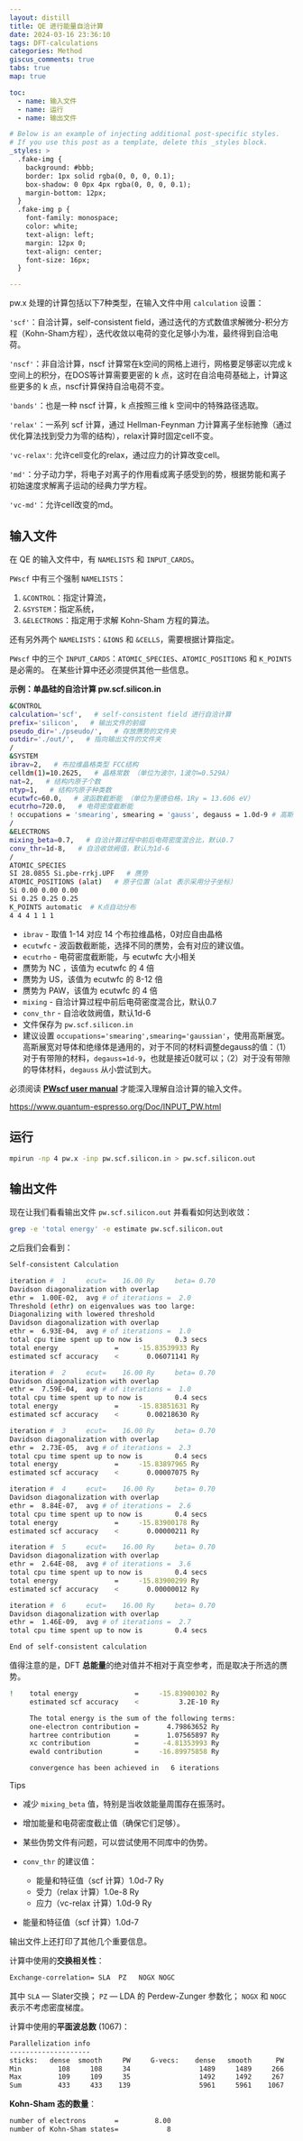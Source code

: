```yaml
---
layout: distill
title: QE 进行能量自洽计算
date: 2024-03-16 23:36:10
tags: DFT-calculations
categories: Method
giscus_comments: true
tabs: true
map: true

toc:
  - name: 输入文件
  - name: 运行
  - name: 输出文件

# Below is an example of injecting additional post-specific styles.
# If you use this post as a template, delete this _styles block.
_styles: >
  .fake-img {
    background: #bbb;
    border: 1px solid rgba(0, 0, 0, 0.1);
    box-shadow: 0 0px 4px rgba(0, 0, 0, 0.1);
    margin-bottom: 12px;
  }
  .fake-img p {
    font-family: monospace;
    color: white;
    text-align: left;
    margin: 12px 0;
    text-align: center;
    font-size: 16px;
  }

---
```


pw.x 处理的计算包括以下7种类型，在输入文件中用 `calculation` 设置：

`'scf'`：自洽计算，self-consistent field，通过迭代的方式数值求解微分-积分方程（Kohn-Sham方程），迭代收敛以电荷的变化足够小为准，最终得到自洽电荷。

`'nscf'`：非自洽计算，nscf 计算常在k空间的网格上进行，网格要足够密以完成 k 空间上的积分，在DOS等计算需要更密的 k 点，这时在自洽电荷基础上，计算这些更多的 k 点，nscf计算保持自洽电荷不变。

`'bands'`：也是一种 nscf 计算，k 点按照三维 k 空间中的特殊路径选取。

`'relax'`：一系列 scf 计算，通过 Hellman-Feynman 力计算离子坐标驰豫（通过优化算法找到受力为零的结构），relax计算时固定cell不变。

`'vc-relax'`: 允许cell变化的relax，通过应力的计算改变cell。

`'md'`：分子动力学，将电子对离子的作用看成离子感受到的势，根据势能和离子初始速度求解离子运动的经典力学方程。

`'vc-md'`：允许cell改变的md。

## 输入文件

在 QE 的输入文件中，有 `NAMELISTS` 和 `INPUT_CARDS`。

`PWscf` 中有三个强制 `NAMELISTS`：

1. `&CONTROL`：指定计算流，
2. `&SYSTEM`：指定系统，
3. `&ELECTRONS`：指定用于求解 Kohn-Sham 方程的算法。

还有另外两个 `NAMELISTS`：`&IONS` 和 `&CELLS`，需要根据计算指定。

`PWscf` 中的三个 `INPUT_CARDS`：`ATOMIC_SPECIES`、`ATOMIC_POSITIONS` 和 `K_POINTS` 是必需的。 在某些计算中还必须提供其他一些信息。

**示例：单晶硅的自洽计算  pw.scf.silicon.in**

```bash
&CONTROL
calculation='scf',   # self-consistent field 进行自洽计算
prefix='silicon',   # 输出文件的前缀
pseudo_dir='./pseudo/',   # 存放赝势的文件夹
outdir='./out/',   # 指向输出文件的文件夹
/
&SYSTEM
ibrav=2,   # 布拉维晶格类型 FCC结构
celldm(1)=10.2625,   # 晶格常数 （单位为波尔，1波尔=0.529A）
nat=2,   # 结构内原子个数
ntyp=1,   # 结构内原子种类数
ecutwfc=60.0,   # 波函数截断能 （单位为里德伯格，1Ry = 13.606 eV）
ecutrho=720.0,   # 电荷密度截断能
! occupations = 'smearing', smearing = 'gauss', degauss = 1.0d-9 # 高斯展宽
/
&ELECTRONS
mixing_beta=0.7,   # 自洽计算过程中前后电荷密度混合比，默认0.7
conv_thr=1d-8,   # 自洽收敛阙值，默认为1d-6
/
ATOMIC_SPECIES
SI 28.0855 Si.pbe-rrkj.UPF   # 赝势
ATOMIC_POSITIONS (alat)   # 原子位置（alat 表示采用分子坐标）
Si 0.00 0.00 0.00
Si 0.25 0.25 0.25
K_POINTS automatic  # K点自动分布
4 4 4 1 1 1
```

- `ibrav` - 取值 1-14 对应 14 个布拉维晶格，0对应自由晶格
- `ecutwfc` - 波函数截断能，选择不同的赝势，会有对应的建议值。
- `ecutrho` - 电荷密度截断能，与 ecutwfc 大小相关
- 赝势为 NC ，该值为 ecutwfc 的 4 倍
- 赝势为 US，该值为 ecutwfc 的 8-12 倍
- 赝势为 PAW，该值为 ecutwfc 的 4 倍
- `mixing` - 自洽计算过程中前后电荷密度混合比，默认0.7
- `conv_thr` - 自洽收敛阙值，默认1d-6
- 文件保存为 `pw.scf.silicon.in`
- 建议设置 `occupations='smearing',smearing='gaussian'`，使用高斯展宽。高斯展宽对导体和绝缘体是通用的，对于不同的材料调整degauss的值：（1）对于有带隙的材料，`degauss=1d-9`，也就是接近0就可以；（2）对于没有带隙的导体材料，`degauss` 从小尝试到大。

必须阅读 [**PWscf user manual**](https://www.quantum-espresso.org/Doc/INPUT_PW.html) 才能深入理解自洽计算的输入文件。

https://www.quantum-espresso.org/Doc/INPUT_PW.html

## 运行

```bash
mpirun -np 4 pw.x -inp pw.scf.silicon.in > pw.scf.silicon.out
```

## 输出文件

现在让我们看看输出文件 `pw.scf.silicon.out` 并看看如何达到收敛：

```bash
grep -e 'total energy' -e estimate pw.scf.silicon.out
```

之后我们会看到：

```bash
Self-consistent Calculation

iteration #  1     ecut=    16.00 Ry     beta= 0.70
Davidson diagonalization with overlap
ethr =  1.00E-02,  avg # of iterations =  2.0
Threshold (ethr) on eigenvalues was too large:
Diagonalizing with lowered threshold
Davidson diagonalization with overlap
ethr =  6.93E-04,  avg # of iterations =  1.0
total cpu time spent up to now is        0.3 secs
total energy              =     -15.83539933 Ry
estimated scf accuracy    <       0.06071141 Ry

iteration #  2     ecut=    16.00 Ry     beta= 0.70
Davidson diagonalization with overlap
ethr =  7.59E-04,  avg # of iterations =  1.0
total cpu time spent up to now is        0.4 secs
total energy              =     -15.83851631 Ry
estimated scf accuracy    <       0.00218630 Ry

iteration #  3     ecut=    16.00 Ry     beta= 0.70
Davidson diagonalization with overlap
ethr =  2.73E-05,  avg # of iterations =  2.3
total cpu time spent up to now is        0.4 secs
total energy              =     -15.83897965 Ry
estimated scf accuracy    <       0.00007075 Ry

iteration #  4     ecut=    16.00 Ry     beta= 0.70
Davidson diagonalization with overlap
ethr =  8.84E-07,  avg # of iterations =  2.6
total cpu time spent up to now is        0.4 secs
total energy              =     -15.83900178 Ry
estimated scf accuracy    <       0.00000211 Ry

iteration #  5     ecut=    16.00 Ry     beta= 0.70
Davidson diagonalization with overlap
ethr =  2.64E-08,  avg # of iterations =  3.6
total cpu time spent up to now is        0.4 secs
total energy              =     -15.83900299 Ry
estimated scf accuracy    <       0.00000012 Ry

iteration #  6     ecut=    16.00 Ry     beta= 0.70
Davidson diagonalization with overlap
ethr =  1.46E-09,  avg # of iterations =  2.7
total cpu time spent up to now is        0.4 secs

End of self-consistent calculation
```

值得注意的是，DFT **总能量**的绝对值并不相对于真空参考，而是取决于所选的赝势。

```bash
!    total energy              =     -15.83900302 Ry
     estimated scf accuracy    <          3.2E-10 Ry

     The total energy is the sum of the following terms:
     one-electron contribution =       4.79863652 Ry
     hartree contribution      =       1.07565897 Ry
     xc contribution           =      -4.81353993 Ry
     ewald contribution        =     -16.89975858 Ry

     convergence has been achieved in   6 iterations
```

Tips

- 减少 `mixing_beta` 值，特别是当收敛能量周围存在振荡时。
- 增加能量和电荷密度截止值（确保它们足够）。
- 某些伪势文件有问题，可以尝试使用不同库中的伪势。
- `conv_thr` 的建议值：
    - 能量和特征值（scf 计算）1.0d-7 Ry
    - 受力（relax 计算）1.0e-8 Ry
    - 应力（vc-relax 计算）1.0d-9 Ry

- 能量和特征值（scf 计算）1.0d-7

输出文件上还打印了其他几个重要信息。

计算中使用的**交换相关性**：

```bash
Exchange-correlation= SLA  PZ   NOGX NOGC
```

其中 `SLA` — Slater交换； `PZ` — LDA 的 Perdew-Zunger 参数化； `NOGX` 和 `NOGC` 表示不考虑密度梯度。

计算中使用的**平面波总数** (1067)：

```bash
Parallelization info
--------------------
sticks:   dense  smooth     PW     G-vecs:    dense   smooth      PW
Min         108     108     34                 1489     1489     266
Max         109     109     35                 1492     1492     267
Sum         433     433    139                 5961     5961    1067
```

**Kohn-Sham 态的数量**：

```bash
number of electrons       =         8.00
number of Kohn-Sham states=            8
```